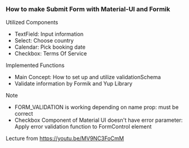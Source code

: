 ### How to make Submit Form with Material-UI and Formik

Utilized Components

- TextField: Input information
- Select: Choose country
- Calendar: Pick booking date
- Checkbox: Terms Of Service

Implemented Functions

- Main Concept: How to set up and utilize validationSchema
- Validate information by Formik and Yup Library

Note

- FORM_VALIDATION is working depending on name prop: must be correct
- Checkbox Component of Material UI doesn't have error parameter: Apply error validation function to FormControl element

Lecture from
https://youtu.be/MV9NC3FoCmM
